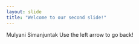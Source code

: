 ```yaml
---
layout: slide
title: "Welcome to our second slide!"
---
```

Mulyani Simanjuntak
Use the left arrow to go back!
